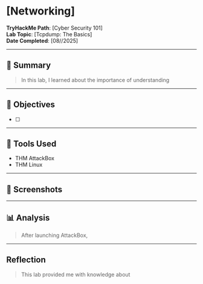 # [Networking]

**TryHackMe Path**: [Cyber Security 101]  
**Lab Topic**: [Tcpdump: The Basics]  
**Date Completed**: [08//2025]

---

## 🧠 Summary

> In this lab, I learned about the importance of understanding 


---

## 🎯 Objectives
- [ ] 
      

---

## 🧰 Tools Used
- THM AttackBox
- THM Linux
  
---

## 📸 Screenshots

>


---

## 📊 Analysis

> After launching AttackBox, 

---

## Reflection

> This lab provided me with knowledge about 



